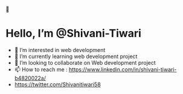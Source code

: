 👋<h1> Hello, I’m @Shivani-Tiwari</h1>
- 👀 I’m interested in web development
- 🌱 I’m currently learning web development project
- 💞️ I’m looking to collaborate on Web development project
- 📫 How to reach me : https://www.linkedin.com/in/shivani-tiwari-b4820022a/
- https://twitter.com/Shivanitiwari58
